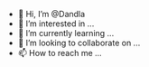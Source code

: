 - 👋 Hi, I’m @Dandla
- 👀 I’m interested in ...
- 🌱 I’m currently learning ...
- 💞️ I’m looking to collaborate on ...
- 📫 How to reach me ...

<!---
Dandla/Dandla is a ✨ special ✨ repository because its `README.md` (this file) appears on your GitHub profile.
You can click the Preview link to take a look at your changes.
--->
